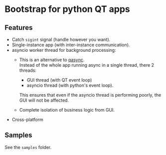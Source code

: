 # Bootstrap for python QT apps

## Features
* Catch `sigint` signal (handle however you want).
* Single-instance app (with inter-instance communication).
* asyncio worker thread for background processing:
  * This is an alternative to [qasync](https://github.com/CabbageDevelopment/qasync).  
    Instead of the whole app running async in a single thread, there 2 threads:
    * GUI thread (with QT event loop)
    * asyncio thread (with python's event loop).

    This ensures that even if the asyncio thread is performing poorly, the GUI will not be affected.
  * Complete isolation of business logic from GUI.
* Cross-platform

## Samples
See the `samples` folder.
